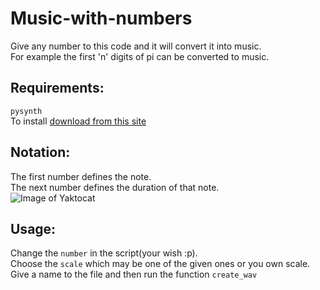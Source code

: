 # Music-with-numbers
Give any number to this code and it will convert it into music.<br/>
For example the first 'n' digits of pi can be converted to music.<br/>

## Requirements:
`pysynth`<br/>
To install [download from this site](https://mdoege.github.io/PySynth/#u)

## Notation:
The first number defines the note.<br/>
The next number defines the duration of that note.<br/>
![Image of Yaktocat](https://octodex.github.com/images/yaktocat.png)

## Usage:
Change the `number` in the script(your wish :p).<br/>
Choose the `scale` which may be one of the given ones or you own scale.<br/>
Give a name to the file and then run the function `create_wav`

